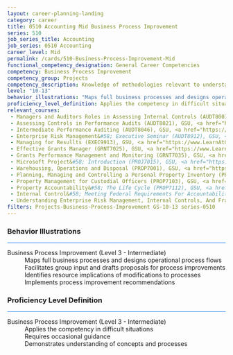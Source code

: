 ```yaml
---
layout: career-planning-landing
category: career
title: 0510 Accounting Mid Business Process Improvement
series: 510
job_series_title: Accounting
job_series: 0510 Accounting
career_level: Mid
permalink: /cards/510-Business-Process-Improvement-Mid
functional_competency_designation: General Career Competencies
competency: Business Process Improvement
competency_group: Projects
competency_description: Knowledge of methodologies relevant to understanding, analyzing, and optimizing existing business processes; documents and understands current business processes, identifies issues, suggests process improvements, participates in implementing improvements, or monitors to ensure that improvements work as designed.
level: "10-13"
behavior_illustrations: "Maps full business processes and designs operational process flows ? Facilitates group input and drafts proposals for process improvements ? Identifies resource implications of modifications to processes ? Implements process improvement recommendations"
proficiency_level_definition: Applies the competency in difficult situations ? Requires occasional guidance ? Demonstrates understanding of concepts and processes
relevant_courses: 
 - Managers and Auditors Roles in Assessing Internal Controls (AUDT8003), GSU, <a href="https://www.LearnAtGSUSA.com/AUDT8012">https://www.LearnAtGSUSA.com/AUDT8012</a>
 - Assessing Controls in Performance Audits (AUDT8021), GSU, <a href="https://www.LearnAtGSUSA.com/AUDT8030">https://www.LearnAtGSUSA.com/AUDT8030</a>
 - Intermediate Performance Auditing (AUDT8046), GSU, <a href="https://www.LearnAtGSUSA.com/AUDT8051">https://www.LearnAtGSUSA.com/AUDT8051</a>
 - Enterprise Risk Management&#58; Executive Seminar (AUDT8912), GSU, <a href="https://www.LearnAtGSUSA.com/AUDT8913">https://www.LearnAtGSUSA.com/AUDT8913</a>
 - Managing for Resullts (EXEC9913), GSU, <a href="https://www.LearnAtGSUSA.com/EXEC9922">https://www.LearnAtGSUSA.com/EXEC9922</a>
 - Effective Grants Manager (GRNT7025), GSU, <a href="https://www.LearnAtGSUSA.com/GRNT7026">https://www.LearnAtGSUSA.com/GRNT7026</a>
 - Grants Performance Management and Monitoring (GRNT7035), GSU, <a href="https://www.LearnAtGSUSA.com/GRNT7036">https://www.LearnAtGSUSA.com/GRNT7036</a>
 - Microsoft Project&#58; Introduction (PROJ7015), GSU, <a href="https://www.LearnAtGSUSA.com/PROJ7024">https://www.LearnAtGSUSA.com/PROJ7024</a>
 - Warehousing, Operations and Disposal (PROP7001), GSU, <a href="https://www.LearnAtGSUSA.com/PROP7002">https://www.LearnAtGSUSA.com/PROP7002</a>
 - Planning, Managing and Controlling a Personal Property Inventory (PROP7013), GSU, <a href="https://www.LearnAtGSUSA.com/PROP7014">https://www.LearnAtGSUSA.com/PROP7014</a>
 - Property Management for Custodial Officers (PROP7103), GSU, <a href="https://www.LearnAtGSUSA.com/PROP7104">https://www.LearnAtGSUSA.com/PROP7104</a>
 - Property Accountability&#58; The Life Cycle (PROP7112), GSU, <a href="https://www.LearnAtGSUSA.com/PROP7113">https://www.LearnAtGSUSA.com/PROP7113</a>
 - Internal Control&#58; Meeting Federal Requirements For Accountability, MC, <a href="https://www.managementconcepts.com/course/id/5112?utm_source=CFOportal&utm_medium=listing&utm_campaign=CFOTTEP&utm_id=23FM">https://www.managementconcepts.com/course/id/5112?utm_source=CFOportal&utm_medium=listing&utm_campaign=CFOTTEP&utm_id=23FM</a>
 - Understanding Enterprise Risk Management, Internal Controls, And Fraud Prevention In The Federal Environment, MC, <a href="https://www.managementconcepts.com/course/id/5892?utm_source=CFOportal&utm_medium=listing&utm_campaign=CFOTTEP&utm_id=23FM">https://www.managementconcepts.com/course/id/5892?utm_source=CFOportal&utm_medium=listing&utm_campaign=CFOTTEP&utm_id=23FM</a>
filters: Projects-Business-Process-Improvement GS-10-13 series-0510
---
```


<div class="desktop:grid-col-6 margin-y-3">
  <div class="border-top-2 bg-white padding-3 shadow-5 height-full members-hover border-1px button-border border-top-blue radius-lg card-text-color">
    <h3>Behavior Illustrations</h3>
    <hr style="background-color: #2680EB !important;"/>
    <dl class="text-base card-content-color"><dt>Business Process Improvement (Level 3 - Intermediate)</dt><dd>Maps full business processes and designs operational process flows </dd><dd> Facilitates group input and drafts proposals for process improvements </dd><dd> Identifies resource implications of modifications to processes </dd><dd> Implements process improvement recommendations</dd></dl>
  </div>
</div>
<div class="desktop:grid-col-6 margin-y-3">
  <div class="border-top-2 bg-white padding-3 shadow-5 height-full members-hover border-1px button-border border-top-blue radius-lg card-text-color">
    <h3>Proficiency Level Definition</h3>
     <hr style="background-color: #2680EB !important;"/>
    <dl class="text-base card-content-color"><dt>Business Process Improvement (Level 3 - Intermediate)</dt><dd>Applies the competency in difficult situations </dd><dd> Requires occasional guidance </dd><dd> Demonstrates understanding of concepts and processes</dd></dl>
  </div>
</div>